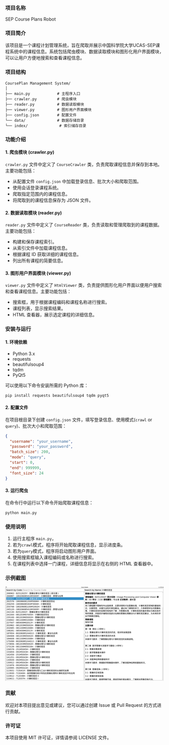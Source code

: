 ### 项目名称
SEP Course Plans Robot

### 项目简介
该项目是一个课程计划管理系统，旨在爬取并展示中国科学院大学UCAS-SEP课程系统中的课程信息。系统包括爬虫模块、数据读取模块和图形化用户界面模块，可以让用户方便地搜索和查看课程信息。

### 项目结构
```
CoursePlan Management System/
│
├── main.py            # 主程序入口
├── crawler.py         # 爬虫模块
├── reader.py          # 数据读取模块
├── viewer.py          # 图形用户界面模块
├── config.json        # 配置文件
└── data/              # 数据存储目录
└── index/              # 索引储存目录
```

### 功能介绍

#### 1. 爬虫模块 (crawler.py)
`crawler.py` 文件中定义了 `CourseCrawler` 类，负责爬取课程信息并保存到本地。主要功能包括：
- 从配置文件 `config.json` 中加载登录信息、批次大小和爬取范围。
- 使用会话登录课程系统。
- 爬取指定范围内的课程信息。
- 将爬取到的课程信息保存为 JSON 文件。

#### 2. 数据读取模块 (reader.py)
`reader.py` 文件中定义了 `CourseReader` 类，负责读取和管理爬取到的课程数据。主要功能包括：
- 构建和保存课程索引。
- 从索引文件中加载课程信息。
- 根据课程 ID 获取详细的课程信息。
- 列出所有课程的简要信息。

#### 3. 图形用户界面模块 (viewer.py)
`viewer.py` 文件中定义了 `HtmlViewer` 类，负责提供图形化用户界面以便用户搜索和查看课程信息。主要功能包括：
- 搜索框，用于根据课程编码和课程名称进行搜索。
- 课程列表，显示搜索结果。
- HTML 查看器，展示选定课程的详细信息。

### 安装与运行

#### 1. 环境依赖
- Python 3.x
- requests
- beautifulsoup4
- tqdm
- PyQt5

可以使用以下命令安装所需的 Python 库：
```bash
pip install requests beautifulsoup4 tqdm pyqt5
```

#### 2. 配置文件
在项目根目录下创建 `config.json` 文件，填写登录信息、使用模式(`crawl` or `query`)、批次大小和爬取范围：
```json
{
  "username": "your_username",
  "password": "your_password",
  "batch_size": 200,
  "mode": "query",
  "start": 0,
  "end": 999999,
  "font_size": 24
}
```

#### 3. 运行爬虫
在命令行中运行以下命令开始爬取课程信息：
```bash
python main.py
```

### 使用说明
1. 运行主程序 `main.py`，
2. 若为`crawl`模式，程序将开始爬取课程信息，显示进度条。
3. 若为`query`模式，程序将启动图形用户界面。
4. 使用搜索框输入课程编码或名称进行搜索。
5. 在课程列表中选择一门课程，详细信息将显示在右侧的 HTML 查看器中。

### 示例截图
![alt text](doc/image.png)

### 贡献
欢迎对本项目提出意见或建议，您可以通过创建 Issue 或 Pull Request 的方式进行贡献。

### 许可证
本项目使用 MIT 许可证，详情请参阅 LICENSE 文件。
